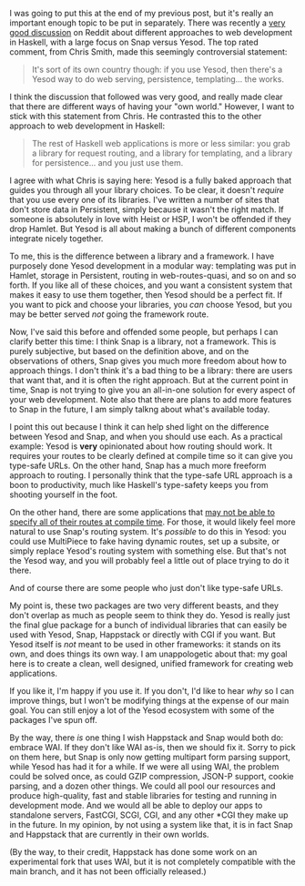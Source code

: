 I was going to put this at the end of my previous post, but it's really an important enough topic to be put in separately. There was recently a [very good discussion](http://www.reddit.com/r/haskell/comments/e7wiw/which_web_framework_should_i_use/) on Reddit about different approaches to web development in Haskell, with a large focus on Snap versus Yesod. The top rated comment, from Chris Smith, made this seemingly controversial statement:

> It's sort of its own country though: if you use Yesod, then there's a Yesod way to do web serving, persistence, templating... the works.

I think the discussion that followed was very good, and really made clear that there are different ways of having your "own world." However, I want to stick with this statement from Chris. He contrasted this to the other approach to web development in Haskell:

> The rest of Haskell web applications is more or less similar: you grab a library for request routing, and a library for templating, and a library for persistence... and you just use them.

I agree with what Chris is saying here: Yesod is a fully baked approach that guides you through all your library choices. To be clear, it doesn't *require* that you use every one of its libraries. I've written a number of sites that don't store data in Persistent, simply because it wasn't the right match. If someone is absolutely in love with Heist or HSP, I won't be offended if they drop Hamlet. But Yesod is all about making a bunch of different components integrate nicely together.

To me, this is the difference between a library and a framework. I have purposely done Yesod development in a modular way: templating was put in Hamlet, storage in Persistent, routing in web-routes-quasi, and so on and so forth. If you like all of these choices, and you want a consistent system that makes it easy to use them together, then Yesod should be a perfect fit. If you want to pick and choose your libraries, you *can* choose Yesod, but you may be better served *not* going the framework route.

Now, I've said this before and offended some people, but perhaps I can clarify better this time: I think Snap is a library, not a framework. This is purely subjective, but based on the definition above, and on the observations of others, Snap gives you much more freedom about how to approach things. I don't think it's a bad thing to be a library: there are users that want that, and it is often the right approach. But at the current point in time, Snap is not trying to give you an all-in-one solution for every aspect of your web development. Note also that there are plans to add more features to Snap in the future, I am simply talkng about what's available today.

I point this out because I think it can help shed light on the difference between Yesod and Snap, and when you should use each. As a practical example: Yesod is **very** opinionated about how routing should work. It requires your routes to be clearly defined at compile time so it can give you type-safe URLs. On the other hand, Snap has a much more freeform approach to routing. I personally think that the type-safe URL approach is a boon to productivity, much like Haskell's type-safety keeps you from shooting yourself in the foot.

On the other hand, there are some applications that [may not be able to specify all of their routes at compile time](http://www.reddit.com/r/haskell/comments/e7wiw/which_web_framework_should_i_use/c1654up). For those, it would likely feel more natural to use Snap's routing system. It's *possible* to do this in Yesod: you could use MultiPiece to fake having dynamic routes, set up a subsite, or simply replace Yesod's routing system with something else. But that's not the Yesod way, and you will probably feel a little out of place trying to do it there.

And of course there are some people who just don't like type-safe URLs.

My point is, these two packages are two very different beasts, and they don't overlap as much as people seem to think they do. Yesod is really just the final glue package for a bunch of individual libraries that can easily be used with Yesod, Snap, Happstack or directly with CGI if you want. But Yesod itself is *not* meant to be used in other frameworks: it stands on its own, and does things its own way. I am unappologetic about that: my goal here is to create a clean, well designed, unified framework for creating web applications.

If you like it, I'm happy if you use it. If you don't, I'd like to hear *why* so I can improve things, but I won't be modifying things at the expense of our main goal. You can still enjoy a lot of the Yesod ecosystem with some of the packages I've spun off.

By the way, there *is* one thing I wish Happstack and Snap would both do: embrace WAI. If they don't like WAI as-is, then we should fix it. Sorry to pick on them here, but Snap is only now getting multipart form parsing support, while Yesod has had it for a while. If we were all using WAI, the problem could be solved once, as could GZIP compression, JSON-P support, cookie parsing, and a dozen other things. We could all pool our resources and produce high-quality, fast and stable libraries for testing and running in development mode. And we would all be able to deploy our apps to standalone servers, FastCGI, SCGI, CGI, and any other *CGI they make up in the future. In my opinion, by not using a system like that, it is in fact Snap and Happstack that are currently in their own worlds.

(By the way, to their credit, Happstack has done some work on an experimental fork that uses WAI, but it is not completely compatible with the main branch, and it has not been officially released.)

